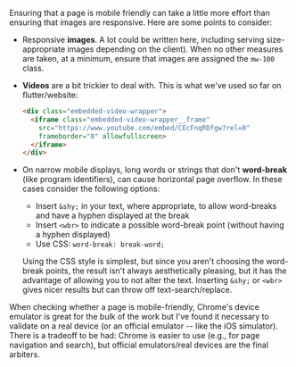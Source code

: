 Ensuring that a page is mobile friendly can take a little more effort than ensuring that images are responsive. Here are some points to consider:

- Responsive **images**. A lot could be written here, including serving size-appropriate images depending on the client). When no other measures are taken, at a minimum, ensure that images are assigned the `mw-100` class.
- **Videos** are a bit trickier to deal with. This is what we've used so far on flutter/website:

  ```html
  <div class="embedded-video-wrapper">
    <iframe class="embedded-video-wrapper__frame"
      src="https://www.youtube.com/embed/CEcFnqRDfgw?rel=0"
      frameborder="0" allowfullscreen>
    </iframe>
  </div>
  ```
- On narrow mobile displays, long words or strings that don't **word-break** (like program identifiers), can cause horizontal page overflow. In these cases consider the following options:

  - Insert `&shy;` in your text, where appropriate, to allow word-breaks and have a hyphen displayed at the break
  - Insert `<wbr>` to indicate a possible word-break point (without having a hyphen displayed)
  - Use CSS: `word-break: break-word;`

  Using the CSS style is simplest, but since you aren't choosing the word-break points, the result isn't
  always aesthetically pleasing, but it has the advantage of allowing you to not alter the text. Inserting
  `&shy;` or `<wbr>` gives nicer results but can throw off text-search/replace.

When checking whether a page is mobile-friendly, Chrome's device emulator is great for the bulk of the work but I've found it necessary to validate on a real device (or an official emulator -- like the iOS simulator). There is a tradeoff to be had: Chrome is easier to use (e.g., for page navigation and search), but official emulators/real devices are the final arbiters.
